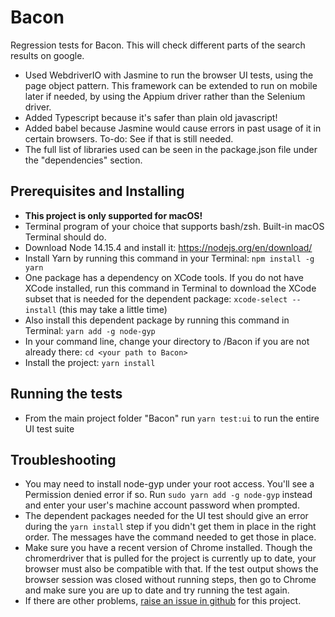 # Bacon
Regression tests for Bacon. This will check different parts of the search results on google.
* Used WebdriverIO with Jasmine to run the browser UI tests, using the page object pattern. This framework can be extended to run on mobile later if needed, by using the Appium driver rather than the Selenium driver.
* Added Typescript because it's safer than plain old javascript!
* Added babel because Jasmine would cause errors in past usage of it in certain browsers. To-do: See if that is still needed.
* The full list of libraries used can be seen in the package.json file under the "dependencies" section. 


## Prerequisites and Installing
* **This project is only supported for macOS!**
* Terminal program of your choice that supports bash/zsh. Built-in macOS Terminal should do.
* Download Node 14.15.4 and install it: https://nodejs.org/en/download/
* Install Yarn by running this command in your Terminal: `npm install -g yarn`
* One package has a dependency on XCode tools. If you do not have XCode installed, run this command in Terminal to download the XCode subset that is needed for the dependent package: `xcode-select --install` (this may take a little time)
* Also install this dependent package by running this command in Terminal: `yarn add -g node-gyp`
* In your command line, change your directory to /Bacon if you are not already there: `cd <your path to Bacon>`
* Install the project: `yarn install`

## Running the tests
* From the main project folder "Bacon" run `yarn test:ui` to run the entire UI test suite

## Troubleshooting
* You may need to install node-gyp under your root access. You'll see a Permission denied error if so. Run `sudo yarn add -g node-gyp` instead and enter your user's machine account password when prompted.
* The dependent packages needed for the UI test should give an error during the `yarn install` step if you didn't get them in place in the right order. The messages have the command needed to get those in place. 
* Make sure you have a recent version of Chrome installed. Though the chromerdriver that is pulled for the project is currently up to date, your browser must also be compatible with that. If the test output shows the browser session was closed without running steps, then go to Chrome and make sure you are up to date and try running the test again.
* If there are other problems, [raise an issue in github](https://github.com/mel-OR/Bacon/issues) for this project.

